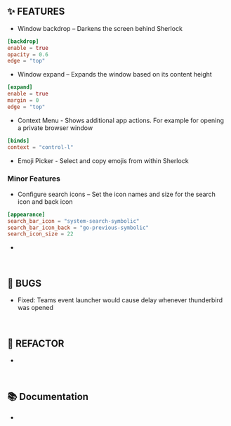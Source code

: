 ## ✨ FEATURES

- Window backdrop – Darkens the screen behind Sherlock

```toml
[backdrop]
enable = true
opacity = 0.6
edge = "top"
```

- Window expand – Expands the window based on its content height

```toml
[expand]
enable = true
margin = 0
edge = "top"
```

- Context Menu - Shows additional app actions. For example for opening a private browser window

```toml
[binds]
context = "control-l"
```

- Emoji Picker - Select and copy emojis from within Sherlock

### Minor Features

- Configure search icons – Set the icon names and size for the search icon and back icon

```toml
[appearance]
search_bar_icon = "system-search-symbolic"
search_bar_icon_back = "go-previous-symbolic"
search_icon_size = 22
```

-

<br>

## 🐞 BUGS

- Fixed: Teams event launcher would cause delay whenever thunderbird was opened

<br>

## 🔧 REFACTOR

-

<br>

## 📚 Documentation

-

<br>
